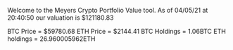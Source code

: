 Welcome to the Meyers Crypto Portfolio Value tool. 
As of 04/05/21 at 20:40:50 our valuation is $121180.83 

BTC Price = $59780.68
 ETH Price = $2144.41
BTC Holdings = 1.06BTC
 ETH holdings = 26.960005962ETH 
